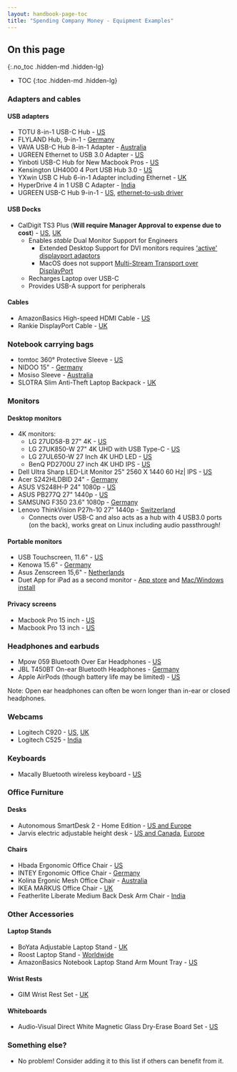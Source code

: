 ```yaml
---
layout: handbook-page-toc
title: "Spending Company Money - Equipment Examples"
---
```


## On this page
{:.no_toc .hidden-md .hidden-lg}

- TOC
{:toc .hidden-md .hidden-lg}

### Adapters and cables

#### USB adapters
  * TOTU 8-in-1 USB-C Hub - [US](http://a.co/d/8V80kOP)
  * FLYLAND Hub, 9-in-1 - [Germany](https://www.amazon.de/dp/B00OJY12BY/ref=cm_sw_r_tw_dp_U_x_lvgaCb2Y6M9YV)
  * VAVA USB-C Hub 8-in-1 Adapter - [Australia](https://www.amazon.com.au/dp/B07JCKCZGJ/ref=cm_sw_r_cp_ep)
  * UGREEN Ethernet to USB 3.0 Adapter - [US](http://a.co/d/1hO4hO4)
  * Yinboti USB-C Hub for New Macbook Pros - [US](https://www.amazon.com/gp/product/B07FMNJC6J/ref=oh_aui_search_detailpage?ie=UTF8&psc=1)
  * Kensington UH4000 4 Port USB Hub 3.0 - [US](https://www.amazon.com/Kensington-UH4000-Port-USB-3-0/dp/B00O9RPP28/)
  * YXwin USB C Hub 6-in-1 Adapter including Ethernet - [UK](https://www.amazon.co.uk/YXwin-Adapter-Delivery-1000mbps-Ethernet/dp/B07PSM6RQS)
  * HyperDrive 4 in 1 USB C Adapter - [India](https://www.amazon.in/HyperDrive-Thunderbolt-Macbook-MacBook-Devices/dp/B01M7O0WF4)
  * UGREEN USB-C Hub 9-in-1 - [US](https://www.amazon.com/UGREEN-Multiport-Ethernet-Charging-Compatible/dp/B076HN81GS), [ethernet-to-usb driver](https://www.asix.com.tw/products.php?op=pItemdetail&PItemID=131;71;112&PLine=71)

#### USB Docks
  * CalDigit TS3 Plus (**Will require Manager Approval to expense due to cost**) - [US](http://shop.caldigit.com/us/index.php?route=product/product&product_id=170), [UK](http://shop.caldigit.com/uk/index.php?route=product/product&product_id=174)
    * Enables *stable* Dual Monitor Support for Engineers
      * Extended Desktop Support for DVI monitors requires ['active' displayport adaptors](http://www.cablematters.com/pc-33-33-cable-matters-gold-plated-displayport-to-dvi-male-to-female-adapter.aspx)
      * MacOS does not support [Multi-Stream Transport over DisplayPort](https://www.displayport.org/cables/driving-multiple-displays-from-a-single-displayport-output/)
    * Recharges Laptop over USB-C
    * Provides USB-A support for peripherals

#### Cables
  * AmazonBasics High-speed HDMI Cable - [US](http://a.co/d/acNQ9ij)
  * Rankie DisplayPort Cable - [UK](https://www.amazon.co.uk/gp/product/B00YOP0T7G)

### Notebook carrying bags
  * tomtoc 360° Protective Sleeve - [US](http://a.co/d/fGoBGYK)
  * NIDOO 15" - [Germany](https://www.amazon.de/dp/B072LVYC91/ref=cm_sw_r_tw_dp_U_x_eCgaCb15Q5S7Q)
  * Mosiso Sleeve - [Australia](https://www.amazon.com.au/dp/B01N0W1YIK/ref=cm_sw_r_cp_ep_dp_FDgaCb200161T)
  * SLOTRA Slim Anti-Theft Laptop Backpack - [UK](https://www.amazon.co.uk/SLOTRA-Lightweight-Resistant-Multipurpose-Anti-Theft/dp/B01DKLOOLG)

### Monitors

#### Desktop monitors
  * 4K monitors:
    * LG 27UD58-B 27" 4K - [US](https://www.amazon.com/dp/B01IRQAYPE)
    * LG 27UK850-W 27" 4K UHD with USB Type-C - [US](https://www.amazon.com/dp/B078GVTD9N/ref=cm_sw_r_cp_api_i_G.lnEbGS544CD)
    * LG 27UL650-W 27 Inch 4K UHD LED - [US](https://www.amazon.com/LG-27UL650-W-Monitor-DisplayHDR-White/dp/B07MKT2BNB)
    * BenQ PD2700U 27 inch 4K UHD IPS  - [US](https://www.amazon.com/BenQ-PD2700U-Professional-Monitor-3840x2160/dp/B07H9XP92N)
  * Dell Ultra Sharp LED-Lit Monitor 25" 2560 X 1440 60 Hz| IPS - [US](https://www.amazon.com/Dell-LED-Lit-Monitor-U2518D-Compatibility/dp/B075KGLYRL)
  * Acer S242HLDBID 24" - [Germany](https://www.amazon.de/dp/B01AJTVCA8/)
  * ASUS VS248H-P 24" 1080p - [US](https://www.amazon.com/dp/B0058UUR6E/)
  * ASUS PB277Q 27" 1440p - [US](https://www.amazon.com/gp/product/B01EN3Z7QQ/)
  * SAMSUNG F350 23.6" 1080p - [Germany](https://www.amazon.com.au/dp/B0771J3HXV/)
  * Lenovo ThinkVision P27h-10 27" 1440p - [Switzerland](https://www.digitec.ch/de/s1/product/lenovo-thinkvision-p27h-10-27-2560-x-1440-pixels-monitor-6611407)
    * Connects over USB-C and also acts as a hub with 4 USB3.0 ports (on the back), works great on Linux including audio passthrough!

#### Portable monitors
  * USB Touchscreen, 11.6" - [US](http://a.co/d/8pkwPSr)
  * Kenowa 15.6" - [Germany](https://www.amazon.de/dp/B07FZ5PNDV/ref=cm_sw_r_tw_dp_U_x_hRgaCb2K3A8BD)
  * Asus Zenscreen 15,6" - [Netherlands](https://www.coolblue.nl/product/787645/asus-zenscreen-mb16ac.html)
  * Duet App for iPad as a second monitor - [App store](https://apps.apple.com/app/duet-display/id935754064) and [Mac/Windows install](https://www.duetdisplay.com/)

#### Privacy screens
  * Macbook Pro 15 inch - [US](https://www.amazon.com/gp/product/B07GV71FF5/)
  * Macbook Pro 13 inch - [US](https://www.amazon.com/gp/product/B07GV71FF5/)

### Headphones and earbuds
  * Mpow 059 Bluetooth Over Ear Headphones - [US](https://www.amazon.com/dp/B077XT82DD/ref=cm_sw_r_tw_dp_U_x_7VgaCbHHH1318)
  * JBL T450BT On-ear Bluetooth Headphones - [Germany](https://www.amazon.de/dp/B01M6WNWR6/ref=cm_sw_r_tw_dp_U_x_pXgaCb1RYXQK4)
  * Apple AirPods (though battery life may be limited) - [US](https://www.apple.com/shop/accessories/all-accessories/headphones-speakers)

Note: Open ear headphones can often be worn longer than in-ear or closed headphones.

### Webcams
  * Logitech C920 - [US](https://www.amazon.com/Logitech-Widescreen-Calling-Recording-Desktop/dp/B006JH8T3S), [UK](https://www.amazon.co.uk/Logitech-C920-Pro-Webcam-Recording/dp/B006A2Q81M?)
  * Logitech C525 - [India](https://www.amazon.in/Logitech-C525-HD-Webcam-Black/dp/B008QS9MRA)

### Keyboards
  * Macally Bluetooth wireless keyboard - [US](https://www.amazon.com/Macally-Bluetooth-Computers-Rechargeable-Indicators/dp/B07K24ZLWC)

### Office Furniture

#### Desks
  * Autonomous SmartDesk 2 - Home Edition - [US and Europe](https://www.autonomous.ai/standing-desks/smart-desk-2-home)
  * Jarvis electric adjustable height desk - [US and Canada](https://www.fully.com/standing-desks/jarvis.html), [Europe](https://www.fully.eu/pages/jarvis-adjustable-standing-desks)

#### Chairs
  * Hbada Ergonomic Office Chair - [US](https://www.amazon.com/dp/B01N0XPBB3/ref=cm_sw_r_tw_dp_U_x_73gaCbMT53PW5)
  * INTEY Ergonomic Office Chair - [Germany](https://www.amazon.de/dp/B0744GS6LR/ref=cm_sw_r_tw_dp_U_x_94gaCbG9F1CRB)
  * Kolina Ergonic Mesh Office Chair - [Australia](https://www.amazon.com.au/dp/B07BK7XDV8/ref=cm_sw_r_tw_dp_U_x_x6gaCbH91QM8K )
  * IKEA MARKUS Office Chair - [UK](https://www.ikea.com/gb/en/products/chairs-stools-benches/desk-chairs/markus-office-chair-glose-black-art-20103101)
  * Featherlite Liberate Medium Back Desk Arm Chair - [India](https://www.amazon.in/Featherlite-Liberate-Medium-Chair-Black/dp/B07FPD46L3)

### Other Accessories

#### Laptop Stands
  * BoYata Adjustable Laptop Stand - [UK](https://www.amazon.co.uk/gp/product/B07H89V3BB)
  * Roost Laptop Stand - [Worldwide](https://www.therooststand.com/)
  * AmazonBasics Notebook Laptop Stand Arm Mount Tray - [US](https://www.amazon.com/gp/product/B010QZD6I6)

#### Wrist Rests
  * GIM Wrist Rest Set - [UK](https://www.amazon.co.uk/Keyboard-GIM-Support-Ergonomic-Computer/dp/B072K41FC1)

#### Whiteboards
  * Audio-Visual Direct White Magnetic Glass Dry-Erase Board Set - [US](https://www.amazon.com/dp/B00JNJWE3K)

### Something else?
  * No problem! Consider adding it to this list if others can benefit from it.

